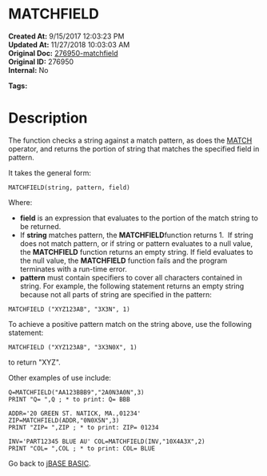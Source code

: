 #  MATCHFIELD

**Created At:** 9/15/2017 12:03:23 PM  
**Updated At:** 11/27/2018 10:03:03 AM  
**Original Doc:** [276950-matchfield](https://docs.jbase.com/36868-jbase-basic/276950-matchfield)  
**Original ID:** 276950  
**Internal:** No  

**Tags:**
<badge text='string handling' vertical='middle' />

# Description

The function checks a string against a match pattern, as does the [MATCH](./../matches) operator, and returns the portion of string that matches the specified field in pattern.

It takes the general form:

```
MATCHFIELD(string, pattern, field)
```

Where:

- **field** is an expression that evaluates to the portion of the match string to be returned.
- If **string** matches pattern, the **MATCHFIELD**function returns 1.  If string does not match pattern, or if string or pattern evaluates to a null value, the **MATCHFIELD** function returns an empty string. If field evaluates to the null value, the **MATCHFIELD** function fails and the program terminates with a run-time error.
- **pattern** must contain specifiers to cover all characters contained in string. For example, the following statement returns an empty string because not all parts of string are specified in the pattern:


```
MATCHFIELD ("XYZ123AB", "3X3N", 1)
```

To achieve a positive pattern match on the string above, use the following statement:

```
MATCHFIELD ("XYZ123AB", "3X3N0X", 1)
```

to return "XYZ".

Other examples of use include:

```
Q=MATCHFIELD("AA123BBB9","2A0N3A0N",3)
PRINT "Q= ",Q ; * to print: Q= BBB

ADDR='20 GREEN ST. NATICK, MA.,01234'
ZIP=MATCHFIELD(ADDR,"0N0X5N",3)
PRINT "ZIP= ",ZIP ; * to print: ZIP= 01234

INV='PART12345 BLUE AU' COL=MATCHFIELD(INV,"10X4A3X",2)
PRINT "COL= ",COL ; * to print: COL= BLUE
```



Go back to [jBASE BASIC](./../jbase-basic-programmers-reference-guide).
